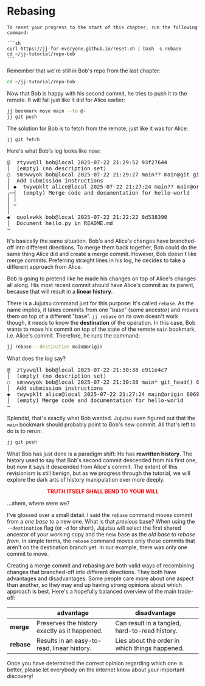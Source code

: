 # Rebasing

````admonish quote title="Reset your progress" collapsible=true
To reset your progress to the start of this chapter, run the following command:

```sh
curl https://jj-for-everyone.github.io/reset.sh | bash -s rebase
cd ~/jj-tutorial/repo-bob
```
````

Remember that we're still in Bob's repo from the last chapter:

```sh
cd ~/jj-tutorial/repo-bob
```

Now that Bob is happy with his second commit, he tries to push it to the remote.
It will fail just like it did for Alice earlier:

```sh
jj bookmark move main --to @-
jj git push
```

The solution for Bob is to fetch from the remote, just like it was for Alice:

```sh
jj git fetch
```

Here's what Bob's log looks like now:

<!-- generated by aha script -->
<pre class="aha">
<span class="bold "></span><span class="bold green ">@</span>  <span class="bold "></span><span class="bold highlighted purple ">z</span><span class="bold highlighted dimgray ">tyvwqll</span><span class="bold "> </span><span class="bold yellow ">bob@local</span><span class="bold "> </span><span class="bold highlighted cyan ">2025-07-22 21:29:52</span><span class="bold "> </span><span class="bold highlighted blue ">9</span><span class="bold highlighted dimgray ">3f27644</span><span class="bold "></span>
│  <span class="bold "></span><span class="bold highlighted green ">(empty)</span><span class="bold "> </span><span class="bold highlighted green ">(no description set)</span><span class="bold "></span>
○  <span class="bold "></span><span class="bold purple ">s</span><span class="highlighted dimgray ">mswwyok</span> <span class="yellow ">bob@local</span> <span class="cyan ">2025-07-22 21:29:27</span> <span class="purple ">main?? main@git</span> <span class="green ">git_head()</span> <span class="bold "></span><span class="bold blue ">e</span><span class="highlighted dimgray ">583fa6e</span>
│  Add submission instructions
│ <span class="bold "></span><span class="bold highlighted cyan ">◆</span>  <span class="bold "></span><span class="bold purple ">t</span><span class="highlighted dimgray ">wywpklt</span> <span class="yellow ">alice@local</span> <span class="cyan ">2025-07-22 21:27:24</span> <span class="purple ">main?? main@origin</span> <span class="bold "></span><span class="bold blue ">6</span><span class="highlighted dimgray ">06959ce</span>
╭─┤  <span class="green ">(empty)</span> Merge code and documentation for hello-world
│ │
│ ~
│
<span class="bold "></span><span class="bold highlighted cyan ">◆</span>  <span class="bold "></span><span class="bold purple ">q</span><span class="highlighted dimgray ">uolxwkk</span> <span class="yellow ">bob@local</span> <span class="cyan ">2025-07-22 21:22:22</span> <span class="bold "></span><span class="bold blue ">8</span><span class="highlighted dimgray ">d538390</span>
│  Document hello.py in README.md
~
</pre>

It's basically the same situation.
Bob's and Alice's changes have branched-off into different directions.
To merge them back together, Bob could do the same thing Alice did and create a merge commit.
However, Bob doesn't like merge commits.
Preferring straight lines in his log, he decides to take a different approach from Alice.

Bob is going to pretend like he made his changes on top of Alice's changes all along.
His most recent commit should have Alice's commit as its parent, because that will result in a **linear history**.

There is a Jujutsu command just for this purpose:
It's called `rebase`.
As the name implies, it takes commits from one "base" (some ancestor) and moves them on top of a different "base".
`jj rebase` on its own doesn't work though, it needs to know the **destination** of the operation.
In this case, Bob wants to move his commit on top of the state of the remote `main` bookmark, i.e. Alice's commit.
Therefore, he runs the command:

```sh
jj rebase --destination main@origin
```

What does the log say?

<!-- generated by aha script -->
<pre class="aha">
<span class="bold "></span><span class="bold green ">@</span>  <span class="bold "></span><span class="bold highlighted purple ">z</span><span class="bold highlighted dimgray ">tyvwqll</span><span class="bold "> </span><span class="bold yellow ">bob@local</span><span class="bold "> </span><span class="bold highlighted cyan ">2025-07-22 21:30:38</span><span class="bold "> </span><span class="bold highlighted blue ">e</span><span class="bold highlighted dimgray ">911e4c7</span><span class="bold "></span>
│  <span class="bold "></span><span class="bold highlighted green ">(empty)</span><span class="bold "> </span><span class="bold highlighted green ">(no description set)</span><span class="bold "></span>
○  <span class="bold "></span><span class="bold purple ">s</span><span class="highlighted dimgray ">mswwyok</span> <span class="yellow ">bob@local</span> <span class="cyan ">2025-07-22 21:30:38</span> <span class="purple ">main*</span> <span class="green ">git_head()</span> <span class="bold "></span><span class="bold blue ">0</span><span class="highlighted dimgray ">2bd1179</span>
│  Add submission instructions
<span class="bold "></span><span class="bold highlighted cyan ">◆</span>  <span class="bold "></span><span class="bold purple ">t</span><span class="highlighted dimgray ">wywpklt</span> <span class="yellow ">alice@local</span> <span class="cyan ">2025-07-22 21:27:24</span> <span class="purple ">main@origin</span> <span class="bold "></span><span class="bold blue ">6</span><span class="highlighted dimgray ">06959ce</span>
│  <span class="green ">(empty)</span> Merge code and documentation for hello-world
~
</pre>

Splendid, that's exactly what Bob wanted.
Jujutsu even figured out that the `main` bookmark should probably point to Bob's new commit.
All that's left to do is to rerun:

```sh
jj git push
```

What Bob has just done is a paradigm shift:
He has **rewritten history**.
The history used to say that Bob's second commit descended from his first one, but now it says it descended from Alice's commit.
The extent of this revisionism is still benign, but as we progress through the tutorial, we will explore the dark arts of history manipulation ever more deeply.

<div style="display: flex; justify-content: center">
<b style="color: red">
TRUTH ITSELF SHALL BEND TO YOUR WILL
</b>
</div>

...ahem, where were we?

I've glossed over a small detail.
I said the `rebase` command moves commit from a _one base_ to a new one.
What is that _previous_ base?
When using the `--destination` flag (or `-d` for short), Jujutsu will select the first shared ancestor of your working copy and the new base as the _old base to rebase from_.
In simple terms, the `rebase` command moves only those commits that aren't on the destination branch yet.
In our example, there was only one commit to move.

Creating a merge commit and rebasing are both valid ways of recombining changes that branched-off into different directions.
They both have advantages and disadvantages.
Some people care more about one aspect than another, so they may end up having strong opinions about which approach is best.
Here's a hopefully balanced overview of the main trade-off:

| | advantage | disadvantage |
| --- | --- | --- |
| **merge** | Preserves the history exactly as it happened. | Can result in a tangled, hard-to-read history. |
| **rebase** | Results in an easy-to-read, linear history. | Lies about the order in which things happened. |

Once you have determined the correct opinion regarding which one is better, please let everybody on the internet know about your important discovery!
